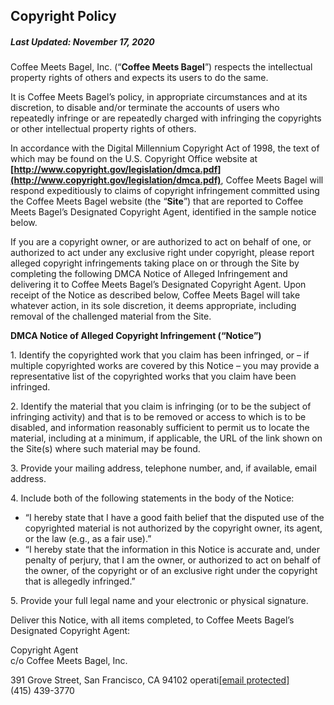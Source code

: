 Copyright Policy
----------------

##### Last Updated: November 17, 2020

Coffee Meets Bagel, Inc. (“**Coffee Meets Bagel**”) respects the intellectual property rights of others and expects its users to do the same.

It is Coffee Meets Bagel’s policy, in appropriate circumstances and at its discretion, to disable and/or terminate the accounts of users who repeatedly infringe or are repeatedly charged with infringing the copyrights or other intellectual property rights of others.

In accordance with the Digital Millennium Copyright Act of 1998, the text of which may be found on the U.S. Copyright Office website at **[http://www.copyright.gov/legislation/dmca.pdf](http://www.copyright.gov/legislation/dmca.pdf)**, Coffee Meets Bagel will respond expeditiously to claims of copyright infringement committed using the Coffee Meets Bagel website (the “**Site**”) that are reported to Coffee Meets Bagel’s Designated Copyright Agent, identified in the sample notice below.

If you are a copyright owner, or are authorized to act on behalf of one, or authorized to act under any exclusive right under copyright, please report alleged copyright infringements taking place on or through the Site by completing the following DMCA Notice of Alleged Infringement and delivering it to Coffee Meets Bagel’s Designated Copyright Agent. Upon receipt of the Notice as described below, Coffee Meets Bagel will take whatever action, in its sole discretion, it deems appropriate, including removal of the challenged material from the Site.

**DMCA Notice of Alleged Copyright Infringement (“Notice”)**

1\. Identify the copyrighted work that you claim has been infringed, or – if multiple copyrighted works are covered by this Notice – you may provide a representative list of the copyrighted works that you claim have been infringed.

2\. Identify the material that you claim is infringing (or to be the subject of infringing activity) and that is to be removed or access to which is to be disabled, and information reasonably sufficient to permit us to locate the material, including at a minimum, if applicable, the URL of the link shown on the Site(s) where such material may be found.

3\. Provide your mailing address, telephone number, and, if available, email address.

4\. Include both of the following statements in the body of the Notice:

*   “I hereby state that I have a good faith belief that the disputed use of the copyrighted material is not authorized by the copyright owner, its agent, or the law (e.g., as a fair use).”
*   “I hereby state that the information in this Notice is accurate and, under penalty of perjury, that I am the owner, or authorized to act on behalf of the owner, of the copyright or of an exclusive right under the copyright that is allegedly infringed.”

5\. Provide your full legal name and your electronic or physical signature.

Deliver this Notice, with all items completed, to Coffee Meets Bagel’s Designated Copyright Agent:

Copyright Agent  
c/o Coffee Meets Bagel, Inc.

391 Grove Street, San Francisco, CA 94102 operati[\[email protected\]](https://coffeemeetsbagel.com/cdn-cgi/l/email-protection)  
(415) 439-3770